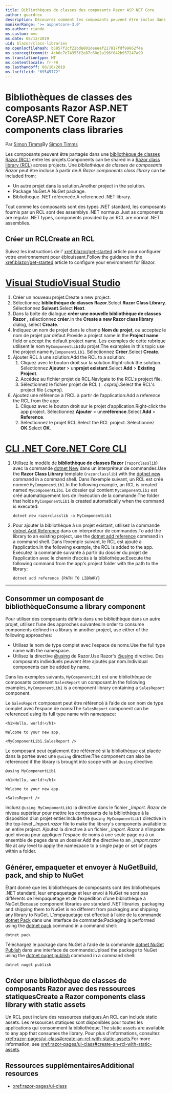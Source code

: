 ```yaml
---
title: Bibliothèques de classes des composants Razor ASP.NET Core
author: guardrex
description: Découvrez comment les composants peuvent être inclus dans des applications éblouissantes à partir d’une bibliothèque de composants externes.
monikerRange: '>= aspnetcore-3.0'
ms.author: riande
ms.custom: mvc
ms.date: 08/13/2019
uid: blazor/class-libraries
ms.openlocfilehash: b5857f2cf22bde801deeeaf227817fdf99862f4a
ms.sourcegitcommit: 4cb0c7e74355f2e87c60e2a196f842b937247a99
ms.translationtype: MT
ms.contentlocale: fr-FR
ms.lasthandoff: 08/16/2019
ms.locfileid: "69545772"
---
```

# <a name="aspnet-core-razor-components-class-libraries"></a><span data-ttu-id="0ed82-103">Bibliothèques de classes des composants Razor ASP.NET Core</span><span class="sxs-lookup"><span data-stu-id="0ed82-103">ASP.NET Core Razor components class libraries</span></span>

<span data-ttu-id="0ed82-104">Par [Simon Timms](https://github.com/stimms)</span><span class="sxs-lookup"><span data-stu-id="0ed82-104">By [Simon Timms](https://github.com/stimms)</span></span>

<span data-ttu-id="0ed82-105">Les composants peuvent être partagés dans une [bibliothèque de classes Razor (RCL)](xref:razor-pages/ui-class) entre les projets.</span><span class="sxs-lookup"><span data-stu-id="0ed82-105">Components can be shared in a [Razor class library (RCL)](xref:razor-pages/ui-class) across projects.</span></span> <span data-ttu-id="0ed82-106">Une *bibliothèque de classes de composants Razor* peut être incluse à partir de:</span><span class="sxs-lookup"><span data-stu-id="0ed82-106">A *Razor components class library* can be included from:</span></span>

* <span data-ttu-id="0ed82-107">Un autre projet dans la solution.</span><span class="sxs-lookup"><span data-stu-id="0ed82-107">Another project in the solution.</span></span>
* <span data-ttu-id="0ed82-108">Package NuGet.</span><span class="sxs-lookup"><span data-stu-id="0ed82-108">A NuGet package.</span></span>
* <span data-ttu-id="0ed82-109">Bibliothèque .NET référencée.</span><span class="sxs-lookup"><span data-stu-id="0ed82-109">A referenced .NET library.</span></span>

<span data-ttu-id="0ed82-110">Tout comme les composants sont des types .NET standard, les composants fournis par un RCL sont des assemblys .NET normaux.</span><span class="sxs-lookup"><span data-stu-id="0ed82-110">Just as components are regular .NET types, components provided by an RCL are normal .NET assemblies.</span></span>

## <a name="create-an-rcl"></a><span data-ttu-id="0ed82-111">Créer un RCL</span><span class="sxs-lookup"><span data-stu-id="0ed82-111">Create an RCL</span></span>

<span data-ttu-id="0ed82-112">Suivez les instructions de l' <xref:blazor/get-started> article pour configurer votre environnement pour éblouissant.</span><span class="sxs-lookup"><span data-stu-id="0ed82-112">Follow the guidance in the <xref:blazor/get-started> article to configure your environment for Blazor.</span></span>

# <a name="visual-studiotabvisual-studio"></a>[<span data-ttu-id="0ed82-113">Visual Studio</span><span class="sxs-lookup"><span data-stu-id="0ed82-113">Visual Studio</span></span>](#tab/visual-studio)

1. <span data-ttu-id="0ed82-114">Créer un nouveau projet.</span><span class="sxs-lookup"><span data-stu-id="0ed82-114">Create a new project.</span></span>
1. <span data-ttu-id="0ed82-115">Sélectionnez **bibliothèque de classes Razor**.</span><span class="sxs-lookup"><span data-stu-id="0ed82-115">Select **Razor Class Library**.</span></span> <span data-ttu-id="0ed82-116">Sélectionnez **Suivant**.</span><span class="sxs-lookup"><span data-stu-id="0ed82-116">Select **Next**.</span></span>
1. <span data-ttu-id="0ed82-117">Dans la boîte de dialogue **créer une nouvelle bibliothèque de classes Razor** , sélectionnez **créer**.</span><span class="sxs-lookup"><span data-stu-id="0ed82-117">In the **Create a new Razor class library** dialog, select **Create**.</span></span>
1. <span data-ttu-id="0ed82-118">Indiquez un nom de projet dans le champ **Nom du projet**, ou acceptez le nom de projet par défaut.</span><span class="sxs-lookup"><span data-stu-id="0ed82-118">Provide a project name in the **Project name** field or accept the default project name.</span></span> <span data-ttu-id="0ed82-119">Les exemples de cette rubrique utilisent le nom `MyComponentLib1`du projet.</span><span class="sxs-lookup"><span data-stu-id="0ed82-119">The examples in this topic use the project name `MyComponentLib1`.</span></span> <span data-ttu-id="0ed82-120">Sélectionnez **Créer**.</span><span class="sxs-lookup"><span data-stu-id="0ed82-120">Select **Create**.</span></span>
1. <span data-ttu-id="0ed82-121">Ajouter RCL à une solution:</span><span class="sxs-lookup"><span data-stu-id="0ed82-121">Add the RCL to a solution:</span></span>
   1. <span data-ttu-id="0ed82-122">Cliquez avec le bouton droit sur la solution.</span><span class="sxs-lookup"><span data-stu-id="0ed82-122">Right-click the solution.</span></span> <span data-ttu-id="0ed82-123">Sélectionnez **Ajouter** > un**projet existant**.</span><span class="sxs-lookup"><span data-stu-id="0ed82-123">Select **Add** > **Existing Project**.</span></span>
   1. <span data-ttu-id="0ed82-124">Accédez au fichier projet de RCL.</span><span class="sxs-lookup"><span data-stu-id="0ed82-124">Navigate to the RCL's project file.</span></span>
   1. <span data-ttu-id="0ed82-125">Sélectionnez le fichier projet de RCL ( *. csproj*).</span><span class="sxs-lookup"><span data-stu-id="0ed82-125">Select the RCL's project file (*.csproj*).</span></span>
1. <span data-ttu-id="0ed82-126">Ajoutez une référence à l’RCL à partir de l’application:</span><span class="sxs-lookup"><span data-stu-id="0ed82-126">Add a reference the RCL from the app:</span></span>
   1. <span data-ttu-id="0ed82-127">Cliquez avec le bouton droit sur le projet d’application.</span><span class="sxs-lookup"><span data-stu-id="0ed82-127">Right-click the app project.</span></span> <span data-ttu-id="0ed82-128">Sélectionnez **Ajouter** > une**référence**.</span><span class="sxs-lookup"><span data-stu-id="0ed82-128">Select **Add** > **Reference**.</span></span>
   1. <span data-ttu-id="0ed82-129">Sélectionnez le projet RCL.</span><span class="sxs-lookup"><span data-stu-id="0ed82-129">Select the RCL project.</span></span> <span data-ttu-id="0ed82-130">Sélectionnez **OK**.</span><span class="sxs-lookup"><span data-stu-id="0ed82-130">Select **OK**.</span></span>

# <a name="net-core-clitabnetcore-cli"></a>[<span data-ttu-id="0ed82-131">CLI .NET Core</span><span class="sxs-lookup"><span data-stu-id="0ed82-131">.NET Core CLI</span></span>](#tab/netcore-cli)

1. <span data-ttu-id="0ed82-132">Utilisez le modèle de **bibliothèque de classes Razor** (`razorclasslib`) avec la commande [dotnet New](/dotnet/core/tools/dotnet-new) dans un interpréteur de commandes.</span><span class="sxs-lookup"><span data-stu-id="0ed82-132">Use the **Razor Class Library** template (`razorclasslib`) with the [dotnet new](/dotnet/core/tools/dotnet-new) command in a command shell.</span></span> <span data-ttu-id="0ed82-133">Dans l’exemple suivant, un RCL est créé nommé `MyComponentLib1`.</span><span class="sxs-lookup"><span data-stu-id="0ed82-133">In the following example, an RCL is created named `MyComponentLib1`.</span></span> <span data-ttu-id="0ed82-134">Le dossier qui contient `MyComponentLib1` est créé automatiquement lors de l’exécution de la commande:</span><span class="sxs-lookup"><span data-stu-id="0ed82-134">The folder that holds `MyComponentLib1` is created automatically when the command is executed:</span></span>

   ```console
   dotnet new razorclasslib -o MyComponentLib1
   ```

1. <span data-ttu-id="0ed82-135">Pour ajouter la bibliothèque à un projet existant, utilisez la commande [dotnet Add Reference](/dotnet/core/tools/dotnet-add-reference) dans un interpréteur de commandes.</span><span class="sxs-lookup"><span data-stu-id="0ed82-135">To add the library to an existing project, use the [dotnet add reference](/dotnet/core/tools/dotnet-add-reference) command in a command shell.</span></span> <span data-ttu-id="0ed82-136">Dans l’exemple suivant, le RCL est ajouté à l’application.</span><span class="sxs-lookup"><span data-stu-id="0ed82-136">In the following example, the RCL is added to the app.</span></span> <span data-ttu-id="0ed82-137">Exécutez la commande suivante à partir du dossier du projet de l’application avec le chemin d’accès à la bibliothèque:</span><span class="sxs-lookup"><span data-stu-id="0ed82-137">Execute the following command from the app's project folder with the path to the library:</span></span>

   ```console
   dotnet add reference {PATH TO LIBRARY}
   ```

---

## <a name="consume-a-library-component"></a><span data-ttu-id="0ed82-138">Consommer un composant de bibliothèque</span><span class="sxs-lookup"><span data-stu-id="0ed82-138">Consume a library component</span></span>

<span data-ttu-id="0ed82-139">Pour utiliser des composants définis dans une bibliothèque dans un autre projet, utilisez l’une des approches suivantes:</span><span class="sxs-lookup"><span data-stu-id="0ed82-139">In order to consume components defined in a library in another project, use either of the following approaches:</span></span>

* <span data-ttu-id="0ed82-140">Utilisez le nom de type complet avec l’espace de noms.</span><span class="sxs-lookup"><span data-stu-id="0ed82-140">Use the full type name with the namespace.</span></span>
* <span data-ttu-id="0ed82-141">Utilisez la directive [ \@using](xref:mvc/views/razor#using) de Razor.</span><span class="sxs-lookup"><span data-stu-id="0ed82-141">Use Razor's [\@using](xref:mvc/views/razor#using) directive.</span></span> <span data-ttu-id="0ed82-142">Des composants individuels peuvent être ajoutés par nom.</span><span class="sxs-lookup"><span data-stu-id="0ed82-142">Individual components can be added by name.</span></span>

<span data-ttu-id="0ed82-143">Dans les exemples suivants, `MyComponentLib1` est une bibliothèque de composants contenant `SalesReport` un composant.</span><span class="sxs-lookup"><span data-stu-id="0ed82-143">In the following examples, `MyComponentLib1` is a component library containing a `SalesReport` component.</span></span>

<span data-ttu-id="0ed82-144">Le `SalesReport` composant peut être référencé à l’aide de son nom de type complet avec l’espace de noms:</span><span class="sxs-lookup"><span data-stu-id="0ed82-144">The `SalesReport` component can be referenced using its full type name with namespace:</span></span>

```cshtml
<h1>Hello, world!</h1>

Welcome to your new app.

<MyComponentLib1.SalesReport />
```

<span data-ttu-id="0ed82-145">Le composant peut également être référencé si la bibliothèque est placée dans la portée avec une `@using` directive:</span><span class="sxs-lookup"><span data-stu-id="0ed82-145">The component can also be referenced if the library is brought into scope with an `@using` directive:</span></span>

```cshtml
@using MyComponentLib1

<h1>Hello, world!</h1>

Welcome to your new app.

<SalesReport />
```

<span data-ttu-id="0ed82-146">Incluez `@using MyComponentLib1` la directive dans le fichier *_Import. Razor* de niveau supérieur pour mettre les composants de la bibliothèque à la disposition d’un projet entier.</span><span class="sxs-lookup"><span data-stu-id="0ed82-146">Include the `@using MyComponentLib1` directive in the top-level *_Import.razor* file to make the library's components available to an entire project.</span></span> <span data-ttu-id="0ed82-147">Ajoutez la directive à un fichier *_Import. Razor* à n’importe quel niveau pour appliquer l’espace de noms à une seule page ou à un ensemble de pages dans un dossier.</span><span class="sxs-lookup"><span data-stu-id="0ed82-147">Add the directive to an *_Import.razor* file at any level to apply the namespace to a single page or set of pages within a folder.</span></span>

## <a name="build-pack-and-ship-to-nuget"></a><span data-ttu-id="0ed82-148">Générer, empaqueter et envoyer à NuGet</span><span class="sxs-lookup"><span data-stu-id="0ed82-148">Build, pack, and ship to NuGet</span></span>

<span data-ttu-id="0ed82-149">Étant donné que les bibliothèques de composants sont des bibliothèques .NET standard, leur empaquetage et leur envoi à NuGet ne sont pas différents de l’empaquetage et de l’expédition d’une bibliothèque à NuGet.</span><span class="sxs-lookup"><span data-stu-id="0ed82-149">Because component libraries are standard .NET libraries, packaging and shipping them to NuGet is no different from packaging and shipping any library to NuGet.</span></span> <span data-ttu-id="0ed82-150">L’empaquetage est effectué à l’aide de la commande [dotnet Pack](/dotnet/core/tools/dotnet-pack) dans une interface de commande:</span><span class="sxs-lookup"><span data-stu-id="0ed82-150">Packaging is performed using the [dotnet pack](/dotnet/core/tools/dotnet-pack) command in a command shell:</span></span>

```console
dotnet pack
```

<span data-ttu-id="0ed82-151">Téléchargez le package dans NuGet à l’aide de la commande [dotnet NuGet Publish](/dotnet/core/tools/dotnet-nuget-push) dans une interface de commande:</span><span class="sxs-lookup"><span data-stu-id="0ed82-151">Upload the package to NuGet using the [dotnet nuget publish](/dotnet/core/tools/dotnet-nuget-push) command in a command shell:</span></span>

```console
dotnet nuget publish
```

## <a name="create-a-razor-components-class-library-with-static-assets"></a><span data-ttu-id="0ed82-152">Créer une bibliothèque de classes de composants Razor avec des ressources statiques</span><span class="sxs-lookup"><span data-stu-id="0ed82-152">Create a Razor components class library with static assets</span></span>

<span data-ttu-id="0ed82-153">Un RCL peut inclure des ressources statiques.</span><span class="sxs-lookup"><span data-stu-id="0ed82-153">An RCL can include static assets.</span></span> <span data-ttu-id="0ed82-154">Les ressources statiques sont disponibles pour toutes les applications qui consomment la bibliothèque.</span><span class="sxs-lookup"><span data-stu-id="0ed82-154">The static assets are available to any app that consumes the library.</span></span> <span data-ttu-id="0ed82-155">Pour plus d'informations, consultez <xref:razor-pages/ui-class#create-an-rcl-with-static-assets>.</span><span class="sxs-lookup"><span data-stu-id="0ed82-155">For more information, see <xref:razor-pages/ui-class#create-an-rcl-with-static-assets>.</span></span>

## <a name="additional-resources"></a><span data-ttu-id="0ed82-156">Ressources supplémentaires</span><span class="sxs-lookup"><span data-stu-id="0ed82-156">Additional resources</span></span>

* <xref:razor-pages/ui-class>
